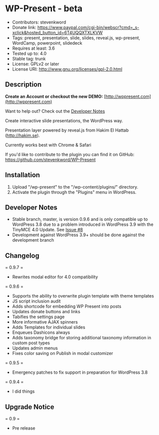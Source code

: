 WP-Present - beta
=================
* Contributors: stevenkword
* Donate link: https://www.paypal.com/cgi-bin/webscr?cmd=_s-xclick&hosted_button_id=6T4UQQXTXLKVW
* Tags: present, presentation, slide, slides, reveal.js, wp-present, WordCamp, powerpoint, slidedeck
* Requires at least: 3.6
* Tested up to: 4.0
* Stable tag: trunk
* License: GPLv2 or later
* License URI: http://www.gnu.org/licenses/gpl-2.0.html

## Description ##

**Create an Account or checkout the new DEMO:** [http://wppresent.com](http://wppresent.com)

Want to help out? Check out the [Developer Notes](https://github.com/stevenkword/WP-Present#developer-notes)

Create interactive slide presentations, the WordPress way.

Presentation layer powered by reveal.js from Hakim El Hattab (http://hakim.se).

Currently works best with Chrome & Safari

If you'd like to contribute to the plugin you can find it on GitHub: https://github.com/stevenkword/WP-Present

## Installation ##
1. Upload "/wp-present" to the "/wp-content/plugins/" directory.
2. Activate the plugin through the "Plugins" menu in WordPress.

## Developer Notes ##
* Stable branch, master, is version 0.9.6 and is only compatible up to WordPress 3.8 due to a problem introduced in WordPress 3.9 with the TinyMCE 4.0 Update. See [Issue #8](https://github.com/stevenkword/WP-Present/issues/8)
* Development against WordPress 3.9+ should be done against the development branch

## Changelog ##
= 0.9.7 =
* Rewrites modal editor for 4.0 compatibility

= 0.9.6 =
* Supports the ability to overwrite plugin template with theme templates
* JS script inclusion audit
* Adds shortcode for embedding WP Present into posts
* Updates donate buttons and links
* Tabifies the settings page
* More informative AJAX spinners
* Adds Templates for individual slides
* Enqueues Dashicons always
* Adds taxonomy bridge for storing additional taxonomy information in custom post types
* Updates admin menus
* Fixes color saving on Publish in modal customizer

= 0.9.5 =
* Emergency patches to fix support in preparation for WordPress 3.8

= 0.9.4 =
* I did things

## Upgrade Notice ##
= 0.9 =
* Pre release 
